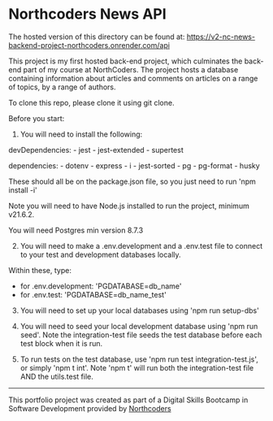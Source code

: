 # Northcoders News API

The hosted version of this directory can be found at: https://v2-nc-news-backend-project-northcoders.onrender.com/api

This project is my first hosted back-end project, which culminates the back-end part of my course at NorthCoders. The project hosts a database containing information about articles and comments on articles on a range of topics, by a range of authors.

To clone this repo, please clone it using git clone.

Before you start:
1. You will need to install the following:

devDependencies: 
    - jest
    - jest-extended
    - supertest

dependencies:
    - dotenv
    - express
    - i
    - jest-sorted
    - pg
    - pg-format
    - husky

These should all be on the package.json file, so you just need to run 'npm install -i'

Note you will need to have Node.js installed to run the project, minimum v21.6.2.

You will need Postgres min version 8.7.3

2. You will need to make a .env.development and a .env.test file to connect to your test and development databases locally.

Within these, type:
- for .env.development: 'PGDATABASE=db_name'
- for .env.test: 'PGDATABASE=db_name_test'

3. You will need to set up your local databases using 'npm run setup-dbs' 

4. You will need to seed your local development database using 'npm run seed'. Note the integration-test file seeds the test database before each test block when it is run.

5. To run tests on the test database, use 'npm run test integration-test.js', or simply 'npm t int'. Note 'npm t' will run both the integration-test file AND the utils.test file.

--- 

This portfolio project was created as part of a Digital Skills Bootcamp in Software Development provided by [Northcoders](https://northcoders.com/)
